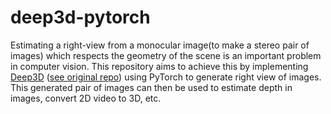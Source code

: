 # deep3d-pytorch
Estimating a right-view from a monocular image(to make a stereo pair of images) which respects the geometry of the scene is 
an important problem in computer vision. This repository aims to achieve this by implementing 
[Deep3D](https://arxiv.org/abs/1604.03650) ([see original repo](https://github.com/piiswrong/deep3d)) using PyTorch 
to generate right view of images. This generated pair of images can then be used to estimate depth in images, 
convert 2D video to 3D, etc.

